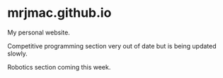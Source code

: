 # mrjmac.github.io

My personal website.

Competitive programming section very out of date but is being updated slowly.

Robotics section coming this week.
